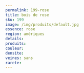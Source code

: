 ```yaml
---
permalink: 199-rose
title: bois de rose
sku: 199
image: /img/produits/default.jpg
essence: rose
region: amériques
details: 
produits:
couleur: 
densite: 
veines: sans
rarete: 
---
```


